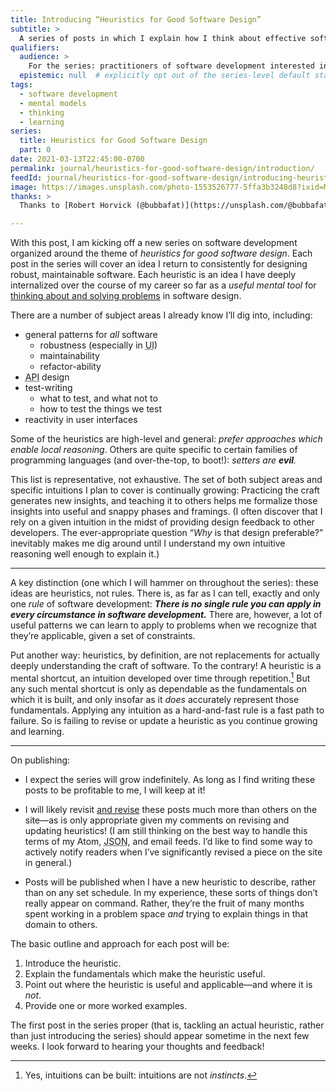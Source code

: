 ```yaml
---
title: Introducing “Heuristics for Good Software Design”
subtitle: >
  A series of posts in which I explain how I think about effective software design.
qualifiers:
  audience: >
    For the series: practitioners of software development interested in better their craft. For this particular post: also people interested in thinking, learning, intuitions, heuristics, and mental models.
  epistemic: null  # explicitly opt out of the series-level default status
tags:
  - software development
  - mental models
  - thinking
  - learning
series:
  title: Heuristics for Good Software Design
  part: 0
date: 2021-03-13T22:45:00-0700
permalink: journal/heuristics-for-good-software-design/introduction/
feedId: journal/heuristics-for-good-software-design/introducing-heuristics-for-good-software-design/
image: https://images.unsplash.com/photo-1553526777-5ffa3b3248d8?ixid=MXwxMjA3fDB8MHxwaG90by1wYWdlfHx8fGVufDB8fHw%3D&ixlib=rb-1.2.1&auto=format&fit=crop&w=1200&q=80
thanks: >
  Thanks to [Robert Horvick (@bubbafat)](https://unsplash.com/@bubbafat) for [the illustrative social media image](https://unsplash.com/photos/1R4uPYipCFM).

---
```


With this post, I am kicking off a new series on software development organized around the theme of *heuristics for good software design*. Each post in the series will cover an idea I return to consistently for designing robust, maintainable software. Each heuristic is an idea I have deeply internalized over the course of my career so far as a *useful mental tool* for [thinking about and solving problems][problem-solving] in software design.

[problem-solving]: https://v5.chriskrycho.com/journal/a-useful-approach-to-problem-solving/

There are a number of subject areas I already know I’ll dig into, including:

- general patterns for *all* software
    - robustness (especially in <abbr title="user interface">UI</abbr>)
    - maintainability
    - refactor-ability
- <abbr title="application programming interface">API</abbr> design
- test-writing
    - what to test, and what not to
    - how to test the things we test
- reactivity in user interfaces

Some of the heuristics are high-level and general: *prefer approaches which enable local reasoning*. Others are quite specific to certain families of programming languages (and over-the-top, to boot!): *setters are **evil**.*

This list is representative, not exhaustive. The set of both subject areas and specific intuitions I plan to cover is continually growing: Practicing the craft generates new insights, and teaching it to others helps me formalize those insights into useful and snappy phases and framings. (I often discover that I rely on a given intuition in the midst of providing design feedback to other developers. The ever-appropriate question “*Why* is that design preferable?” inevitably makes me dig around until I understand my own intuitive reasoning well enough to explain it.)

---

A key distinction (one which I will hammer on throughout the series): these ideas are heuristics, not rules. There is, as far as I can tell, exactly and only one *rule* of software development: ***There is no single rule you can apply in every circumstance in software development.*** There are, however, a lot of useful patterns we can learn to apply to problems when we recognize that they’re applicable, given a set of constraints.

Put another way: heuristics, by definition, are not replacements for actually deeply understanding the craft of software. To the contrary! A heuristic is a mental shortcut, an intuition developed over time through repetition.[^intuitions] But any such mental shortcut is only as dependable as the fundamentals on which it is built, and only insofar as it *does* accurately represent those fundamentals. Applying any intuition as a hard-and-fast rule is a fast path to failure. So is failing to revise or update a heuristic as you continue growing and learning.

[^intuitions]: Yes, intuitions can be built: intuitions are not *instincts*.

---

On publishing:

- I expect the series will grow indefinitely. As long as I find writing these posts to be profitable to me, I will keep at it!

- I will likely revisit [and revise][revise] these posts much more than others on the site—as is only appropriate given my comments on revising and updating heuristics! (I am still thinking on the best way to handle this terms of my Atom, <abbr title="JavaScript Object Notation">JSON</abbr>, and email feeds. I’d like to find some way to actively notify readers when I’ve significantly revised a piece on the site in general.)

- Posts will be published when I have a new heuristic to describe, rather than on any set schedule. In my experience, these sorts of things don’t really appear on command. Rather, they’re the fruit of many months spent working in a problem space *and* trying to explain things in that domain to others.

[revise]: https://v5.chriskrycho.com/notes/2020-11-24-1714/

The basic outline and approach for each post will be:

1. Introduce the heuristic.
2. Explain the fundamentals which make the heuristic useful.
3. Point out where the heuristic is useful and applicable—and where it is *not*.
4. Provide one or more worked examples.

The first post in the series proper (that is, tackling an actual heuristic, rather than just introducing the series) should appear sometime in the next few weeks. I look forward to hearing your thoughts and feedback!
